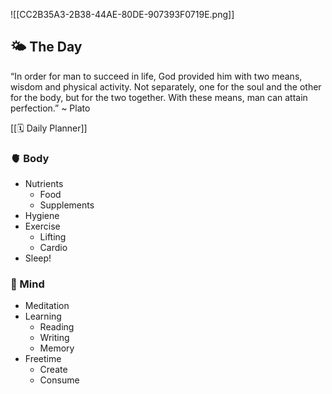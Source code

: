 ![[CC2B35A3-2B38-44AE-80DE-907393F0719E.png]]
## 🌤 The Day

“In order for man to succeed in life, God provided him with two means, wisdom and physical activity. Not separately, one for the soul and the other for the body, but for the two together. With these means, man can attain perfection.” ~ Plato

[[🗓 Daily Planner]]

### 🫀 Body

- Nutrients
	- Food
	- Supplements
- Hygiene
- Exercise 
	- Lifting
	- Cardio
- Sleep!

### 🧠 Mind

- Meditation
- Learning
   - Reading
   - Writing
   - Memory
- Freetime
   - Create
   - Consume
